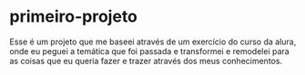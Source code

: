 # primeiro-projeto
Esse é um projeto que me baseei através de um exercício do curso da alura, onde eu peguei a temática que foi passada e transformei e remodelei para as coisas que eu queria fazer e trazer através dos meus conhecimentos.
